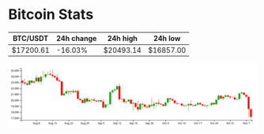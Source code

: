 # Bitcoin Stats

BTC/USDT|24h change|24h high|24h low|
|---|---|---|---|
|$17200.61|-16.03%|$20493.14|$16857.00|

<img src="./chart.svg">
